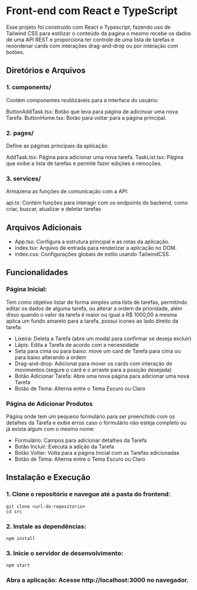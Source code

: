 # Front-end com React e TypeScript

Esse projeto foi construido com React e Typescript, fazendo uso de Tailwind CSS para estilizar o conteúdo da pagina o mesmo recebe os dados de uma API REST e proporciona ter controle de uma lista de tarefas e reoordenar cards com interações drag-and-drop ou por interação com botões.

## Diretórios e Arquivos

### 1. components/
Contém componentes reutilizáveis para a interface do usuário:

ButtonAddTask.tsx: Botão que leva para página de adicinoar uma nova Tarefa.
ButtonHome.tsx: Botão para voltar para a página principal.

### 2. pages/
Define as páginas principais da aplicação:

AddTask.tsx: Página para adicionar uma nova tarefa.
TaskList.tsx: Página que exibe a lista de tarefas e permite fazer edições e remoções.

### 3. services/
Armazena as funções de comunicação com a API:

api.ts: Contém funções para interagir com os endpoints do backend, como criar, buscar, atualizar e deletar tarefas

## Arquivos Adicionais
- App.tsx: Configura a estrutura principal e as rotas da aplicação.
- index.tsx: Arquivo de entrada para renderizar a aplicação no DOM.
- index.css: Configurações globais de estilo usando TailwindCSS.

## Funcionalidades

### Página Inicial:
Tem como objetivo listar de forma simples uma lista de tarefas, permitindo editar os dados de alguma tarefa, ou alterar a ordem de prioridade, além disso quando o valor da tarefa é maior ou igual a R$ 1000,00 a mesma aplica um fundo amarelo para a tarefa, possui ícones ao lado direito da tarefa:
- Lixeira: Deleta a Tarefa (abre um modal para confirmar se deseja excluir)
- Lápis: Edita a Tarefa de acordo com a necessidade
- Seta para cima ou para baixo: move um card de Tarefa para cima ou para baixo alterando a ordem
- Drag-and-drop: Adicional para mover os cards com interação de movimentos (segure o card e o arraste para a posição desejada)
- Botão Adicionar Tarefa: Abre uma nova página para adicionar uma nova Tarefa
- Botão de Tema: Alterna entre o Tema Escuro ou Claro

### Página de Adicionar Produtos
Página onde tem um pequeno formulário para ser preenchido com os detalhes da Tarefa e exibe erros caso o formulário não esteja completo ou já exista algum com o mesmo nome:
- Formulário: Campos para adicionar detalhes da Tarefa
- Botão Incluir: Executa a adição da Tarefa
- Botão Voltar: Volta para a página Inicial com as Tarefas adicionadas
- Botão de Tema: Alterna entre o Tema Escuro ou Claro

## Instalação e Execução
### 1. Clone o repositório e navegue até a pasta do frontend:

 ```
git clone <url-do-repositorio>
cd src
 ```

### 2. Instale as dependências:

 ```
npm install
 ```

### 3. Inicie o servidor de desenvolvimento:

 ```
npm start
 ```

### Abra a aplicação: Acesse http://localhost:3000 no navegador.

